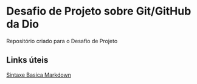 # Desafio de Projeto sobre Git/GitHub da Dio
Repositório criado para o Desafio de Projeto

## Links úteis
[Sintaxe Basica Markdown](https://www.markdownguide.org/getting-started/)

